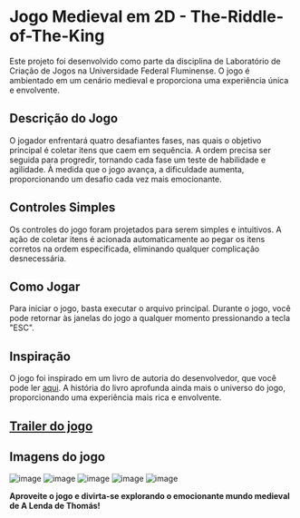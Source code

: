 
# Jogo Medieval em 2D - The-Riddle-of-The-King

Este projeto foi desenvolvido como parte da disciplina de Laboratório de Criação de Jogos na Universidade Federal Fluminense. O jogo é ambientado em um cenário medieval e proporciona uma experiência única e envolvente.

## Descrição do Jogo

O jogador enfrentará quatro desafiantes fases, nas quais o objetivo principal é coletar itens que caem em sequência. A ordem precisa ser seguida para progredir, tornando cada fase um teste de habilidade e agilidade. À medida que o jogo avança, a dificuldade aumenta, proporcionando um desafio cada vez mais emocionante.

## Controles Simples

Os controles do jogo foram projetados para serem simples e intuitivos. A ação de coletar itens é acionada automaticamente ao pegar os itens corretos na ordem especificada, eliminando qualquer complicação desnecessária.

## Como Jogar

Para iniciar o jogo, basta executar o arquivo principal. Durante o jogo, você pode retornar às janelas do jogo a qualquer momento pressionando a tecla "ESC".

## Inspiração

O jogo foi inspirado em um livro de autoria do desenvolvedor, que você pode ler [aqui](https://www.wattpad.com/story/188308597-a-lenda-de-thom%C3%A1s). A história do livro aprofunda ainda mais o universo do jogo, proporcionando uma experiência mais rica e envolvente.

##  [Trailer do jogo](https://www.youtube.com/watch?v=R6CVZm1_eas&ab_channel=JoaoPedroFontinele)

## Imagens do jogo
![image](https://github.com/Yatako/The-Riddle-of-The-King/assets/86980926/24320b68-0b9d-4120-b966-355e4ca42ebf)
![image](https://github.com/Yatako/The-Riddle-of-The-King/assets/86980926/32721ab1-5af0-4df7-a752-31c298c60e6b)
![image](https://github.com/Yatako/The-Riddle-of-The-King/assets/86980926/abc7b224-0234-422e-ac7f-d6d2bae96cba)
![image](https://github.com/Yatako/The-Riddle-of-The-King/assets/86980926/f3f89bc3-013f-4254-b73c-4ceba5fa9455)
![image](https://github.com/Yatako/The-Riddle-of-The-King/assets/86980926/0437c5c8-2533-4ff4-883d-b6d75eab97ee)

**Aproveite o jogo e divirta-se explorando o emocionante mundo medieval de A Lenda de Thomás!**
